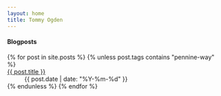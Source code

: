 ```yaml
---
layout: home
title: Tommy Ogden
---
```


<section>
<h4>Blogposts</h4>
<dl>
{% for post in site.posts %}
{% unless post.tags contains "pennine-way" %}
<dt>
<a href="{{ post.url }}">{{ post.title }}</a>
</dt>
<dd class="stamp">
{{ post.date | date: "%Y-%m-%d" }}
</dd>
{% endunless %}
{% endfor %}
</dl>
</section>
